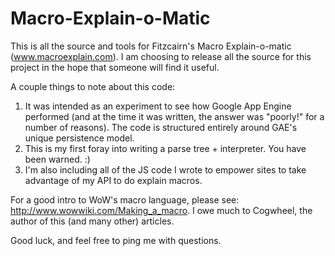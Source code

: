 Macro-Explain-o-Matic
=====================

This is all the source and tools for Fitzcairn's Macro Explain-o-matic (www.macroexplain.com).  I am choosing to release all the source for this project in the hope that someone will find it useful.

A couple things to note about this code:

1. It was intended as an experiment to see how Google App Engine performed (and at the time it was written, the answer was "poorly!" for a number of reasons).  The code is structured entirely around GAE's unique persistence model.
2. This is my first foray into writing a parse tree + interpreter.  You have been warned. :)
3. I'm also including all of the JS code I wrote to empower sites to take advantage of my API to do explain macros.

For a good intro to WoW's macro language, please see: http://www.wowwiki.com/Making_a_macro.  I owe much to Cogwheel, the author of this (and many other) articles.

Good luck, and feel free to ping me with questions.
